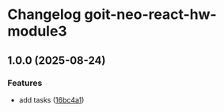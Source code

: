 # Changelog goit-neo-react-hw-module3

## 1.0.0 (2025-08-24)

### Features

* add tasks ([16bc4a1](https://gitlab.com/goit-uni/react/goit-neo-react-hw-module3/commit/16bc4a12fc05d6badb83ffaf4c9cdc045a7c1cc6))
